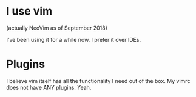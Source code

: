 # I use vim

(actually NeoVim as of September 2018)

I've been using it for a while now. I prefer it over IDEs.

# Plugins

I believe vim itself has all the functionality I need out of the box. My vimrc does not have ANY plugins. Yeah.
